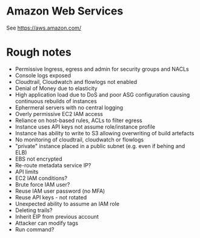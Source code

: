 # Amazon Web Services

See https://aws.amazon.com/

# Rough notes

* Permissive Ingress, egress and admin for security groups and NACLs
* Console logs exposed
* Cloudtrail, Cloudwatch and flowlogs not enabled
* Denial of Money due to elasticity
* High application load due to DoS and poor ASG configuration causing continuous rebuilds of instances
* Ephermeral servers with no central logging
* Overly permissive EC2 IAM access
* Reliance on host-based rules, ACLs to filter egress
* Instance uses API keys not assume role/instance profile
* Instance has ability to write to S3 allowing overwriting of build artefacts
* No monitoring of cloudtrail, cloudwatch or flowlogs
* "private" instance placed in a public subnet (e.g. even if behing and ELB)
* EBS not encrypted
* Re-route metadata service IP?
* API limits
* EC2 IAM conditions?
* Brute force IAM user?
* Reuse IAM user password (no MFA)
* Reuse API keys - not rotated
* Unexpected ability to assume an IAM role
* Deleting trails?
* Inherit EIP from previous account
* Attacker can modify tags
* Run command?
